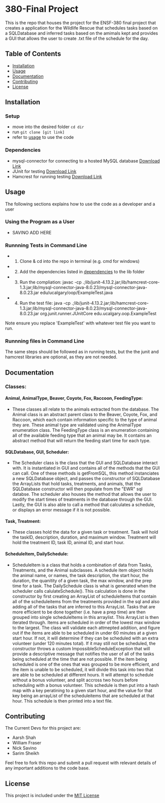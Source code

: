 # 380-Final Project

This is the repo that houses the project for the ENSF-380 final project that creates a application for the
Wildlife Rescue that schedules tasks based on a SQLDatabase and inferred tasks based on the amimals kept
and provides a GUI that allows the user to create .txt file of the schedule for the day.

## Table of Contents

- [Installation](#installation)
- [Usage](#Usage)
- [Documentation](#Documentation)
- [Contributing](#Contributing)
- [License](#License)

## Installation

### Setup
- move into the desired folder ```cd dir```
- run ```git clone [git link]```
- refer to [usage](#usage) to use the code

### Dependencies

- mysql-connector for connecting to a hosted MySQL database [Download Link](http://www.java2s.com/Code/Jar/m/Downloadmysqlconnectorjar.htm)
- JUnit for testing [Download Link](https://sourceforge.net/projects/junit/files/junit/4.10/)
- Hamcrest for running testing [Download Link](https://mvnrepository.com/artifact/org.hamcrest/hamcrest-core/1.3)

## Usage

The following sections explains how to use the code as a developer and a user

### Using the Program as a User

- SAVINO ADD HERE

### Runnning Tests in Command Line

- 1. Clone & cd into the repo in terminal (e.g. cmd for windows)
- 2. Add the dependencies listed in [dependencies](#Dependencies) to the lib folder
- 3. Run the compliation: javac -cp .;lib/junit-4.13.2.jar;lib/hamcrest-core-1.3.jar;lib/mysql-connector-java-8.0.23/mysql-connector-java-8.0.23.jar edu/ucalgary/oop/ExampleTest.java
- 4. Run the test file: java -cp .;lib/junit-4.13.2.jar;lib/hamcrest-core-1.3.jar;lib/mysql-connector-java-8.0.23/mysql-connector-java-8.0.23.jar org.junit.runner.JUnitCore edu.ucalgary.oop.ExampleTest

Note ensure you replace 'ExampleTest' with whatever test file you want to run.

### Runnning files in Command Line

The same steps should be followed as in running tests, but the the junit and hamcrest libraries are optional, as they are not needed.

## Documentation

### Classes:
#### Animal, AnimalType, Beaver, Coyote, Fox, Raccoon, FeedingType:
   - These classes all relate to the animals extracted from the database. The Animal class is an abstract parent class to the Beaver, Coyote, Fox, and Raccoon, which each contain information specific to the type of animal they are. These animal type are validated using the AnimalType enumeration class. The FeedingType class is an enumeration containing all of the available feeding type that an animal may be. It contains an abstract method that will return the feeding start time for each type.
   
#### SQLDatabase, GUI, Scheduler:
   - The Scheduler class is the class that the GUI and SQLDatabase interact with. It is instantiated in GUI and contains all of the methods that the GUI can call. One of these methods is getFromSQL, this method instanciates a new SQLDatabase object, and passes the constructor of SQLDatabase the ArrayLists that hold tasks, treatments, and animals, that the SQLDatabase constructor will then populate from the "EWR" sql databse. The scheduler also houses the method that allows the user to modify the start times of treatments in the database through the GUI. Lastly, the GUI is also able to call a method that calculates a schedule, or displays an error message if it is not possible.
   
#### Task, Treatment:
   - These classes hold the data for a given task or treatment. Task will hold the taskID, description, duration, and maximum window. Treatment will hold the treatment ID, task ID, animal ID, and start hour.
   
#### ScheduleItem, DailySchedule:
   - ScheduleItem is a class that holds a combination of data from Tasks, Treatments, and the Animal subclasses. A schedule item object holds the animal name, or names, the task description, the start hour, the duration, the quanitity of a given task, the max window, and the prep time for a task. The DailySchedule class is what is generated when the scheduler calls calulateSchedule(). This calculation is done in the constructor by first creating an ArrayList of scheduleItems that contain all of the scheduleitems from the treatments provided in the sql and also adding all of the tasks that are inferred to this ArrayList. Tasks that are more efficient to be done together (i.e. have a prep time) are then grouped into single scheduleItems in this arraylist. This ArrayList is then iterated through. Items are scheduled in order of the lowest max window to the largest. The class will validate each attmepted addition, and figure out if the items are able to be scheduled in under 60 minutes at a given start hour. If not, it will determine if they can be scheduled with an extra volunteer (under 120 minutes total). If it may still not be scheduled, the constructor throws a custom ImpossibleScheduleException that will provide a descriptive message that notifies the user of all of the tasks being scheduled at the time that are not possible. If the item being scheduled is one of the ones that was grouped to be more efficient, and the item is unable to be scheduled, it will divide this task into two that are able to be scheduled at different hours. It will attempt to schedule without a bonus volunteer, and split accross two hours before scheduling with a bonus volunteer. This schedule is then put into a hash map with a key peratining to a given start hour, and the value for that key being an arrayList of the scheduleitems that are scheduled at that hour. This schedule is then printed into a text file. 
   

## Contributing

The Current Devs for this project are:

- Aarsh Shah
- William Fraser
- Nick Savino
- Sarim Sheikh

Feel free to fork this repo and submit a pull request with relevant details of any important additions to the code base.

## License

This project is included under the [MIT License](LICENSE)
